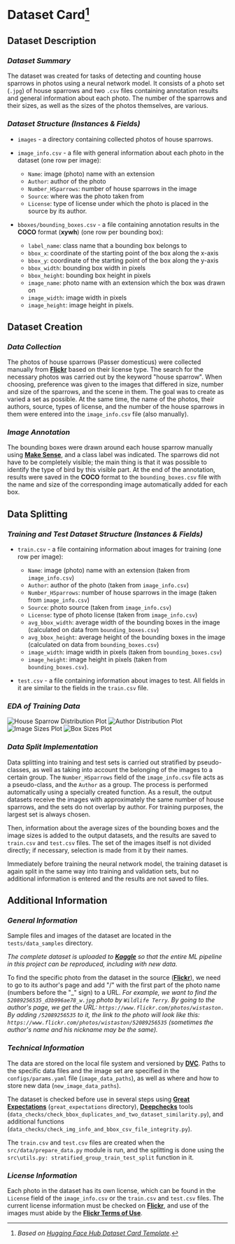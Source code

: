 # Dataset Card[^*]
## Dataset Description
### ***Dataset Summary***
The dataset was created for tasks of detecting and counting house sparrows in photos using a neural network model. It consists of a photo set (`.jpg`) of house sparrows and two `.csv` files containing annotation results and general information about each photo. The number of the sparrows and their sizes, as well as the sizes of the photos themselves, are various.
### ***Dataset Structure (Instances & Fields)***
* `images` - a directory containing collected photos of house sparrows.
* `image_info.csv` - a file with general information about each photo in the dataset (one row per image):

    - `Name`: image (photo) name with an extension
    - `Author`: author of the photo
    - `Number_HSparrows`: number of house sparrows in the image
    - `Source`: where was the photo taken from
    - `License`: type of license under which the photo is placed in the source by its author.

* `bboxes/bounding_boxes.csv` - a file containing annotation results in the **COCO** format (**xywh**) (one row per bounding box):

    - `label_name`: class name that a bounding box belongs to
    - `bbox_x`: coordinate of the starting point of the box along the x-axis
    - `bbox_y`: coordinate of the starting point of the box along the y-axis
    - `bbox_width`: bounding box width in pixels
    - `bbox_height`: bounding box height in pixels
    - `image_name`: photo name with an extension which the box was drawn on
    - `image_width`: image width in pixels
    - `image_height`: image height in pixels.

## Dataset Creation
### ***Data Collection***
The photos of house sparrows (Passer domesticus) were collected manually from [**Flickr**](https://flickr.com) based on their license type. The search for the necessary photos was carried out by the keyword "house sparrow". When choosing, preference was given to the images that differed in size, number and size of the sparrows, and the scene in them. The goal was to create as varied a set as possible. At the same time, the name of the photos, their authors, source, types of license, and the number of the house sparrows in them were entered into the `image_info.csv` file (also manually).
### ***Image Annotation***
The bounding boxes were drawn around each house sparrow manually using [**Make Sense**](https://github.com/SkalskiP/make-sense), and a class label was indicated. The sparrows did not have to be completely visible; the main thing is that it was possible to identify the type of bird by this visible part. At the end of the annotation, results were saved in the **COCO** format to the `bounding_boxes.csv` file with the name and size of the corresponding image automatically added for each box.
## Data Splitting
### ***Training and Test Dataset Structure (Instances & Fields)***
* `train.csv` - a file containing information about images for training (one row per image):

    - `Name`: image (photo) name with an extension (taken from `image_info.csv`)
    - `Author`: author of the photo (taken from `image_info.csv`)
    - `Number_HSparrows`: number of house sparrows in the image (taken from `image_info.csv`)
    - `Source`: photo source (taken from `image_info.csv`)
    - `License`: type of photo license (taken from `image_info.csv`)
    - `avg_bbox_width`: average width of the bounding boxes in the image (calculated on data from `bounding_boxes.csv`)
    - `avg_bbox_height`: average height of the bounding boxes in the image (calculated on data from `bounding_boxes.csv`)
    - `image_width`: image width in pixels (taken from `bounding_boxes.csv`)
    - `image_height`: image height in pixels (taken from `bounding_boxes.csv`).

* `test.csv` - a file containing information about images to test. All fields in it are similar to the fields in the `train.csv` file.
### ***EDA of Training Data***
![House Sparrow Distribution Plot](../outputs/plots/eda/train_number_hsparrows_distribution.jpg)
![Author Distribution Plot](../outputs/plots/eda/train_author_distribution.jpg)
![Image Sizes Plot](../outputs/plots/eda/train_img_sizes.jpg)
![Box Sizes Plot](../outputs/plots/eda/train_avg_bbox_sizes.jpg)
### ***Data Split Implementation***
Data splitting into training and test sets is carried out stratified by pseudo-classes, as well as taking into account the belonging of the images to a certain group. The `Number_HSparrows` field of the `image_info.csv` file acts as a pseudo-class, and the `Author` as a group. The process is performed automatically using a specially created function. As a result, the output datasets receive the images with approximately the same number of house sparrows, and the sets do not overlap by author. For training purposes, the largest set is always chosen.

Then, information about the average sizes of the bounding boxes and the image sizes is added to the output datasets, and the results are saved to `train.csv` and `test.csv` files. The set of the images itself is not divided directly; if necessary, selection is made from it by their names.

Immediately before training the neural network model, the training dataset is again split in the same way into training and validation sets, but no additional information is entered and the results are not saved to files.
## Additional Information
### ***General Information***
Sample files and images of the dataset are located in the `tests/data_samples` directory.

*The complete dataset is uploaded to [**Kaggle**](https://www.kaggle.com/datasets/data42lana/house-sparrow-detection) so that the entire ML pipeline in this project can be reproduced, including with new data.*

To find the specific photo from the dataset in the source ([**Flickr**](https://flickr.com)), we need to go to its author's page and add "/" with the first part of the photo name (numbers before the "_" sign) to a URL. *For example, we want to find the `52089256535_d3b996ae78_w.jpg` photo by `Wildlife Terry`. By going to the author's page, we get the URL: `https://www.flickr.com/photos/wistaston.` By adding `/52089256535` to it, the link to the photo will look like this: `https://www.flickr.com/photos/wistaston/52089256535` (sometimes the author's name and his nickname may be the same).*
### ***Technical Information***
The data are stored on the local file system and versioned by [**DVC**](https://github.com/iterative/dvc). Paths to the specific data files and the image set are specified in the `configs/params.yaml` file (`image_data_paths`), as well as where and how to store new data (`new_image_data_paths`).

The dataset is checked before use in several steps using [**Great Expectations**](https://github.com/great-expectations/great_expectations) (`great_expectations` directory), [**Deepchecks**](https://github.com/deepchecks/deepchecks) tools (`data_checks/check_bbox_duplicates_and_two_dataset_similarity.py`), and additional functions (`data_checks/check_img_info_and_bbox_csv_file_integrity.py`).

The `train.csv` and `test.csv` files are created when the `src/data/prepare_data.py` module is run, and the splitting is done using the `src\utils.py: stratified_group_train_test_split` function in it.
### ***License Information***
Each photo in the dataset has its own license, which can be found in the `License` field of the `image_info.csv` or  the `train.csv` and `test.csv` files. The current license information must be checked on [**Flickr**](https://flickr.com), and use of the images must abide by the [**Flickr Terms of Use**](https://www.flickr.com/creativecommons/).

[^*]: *Based on [Hugging Face Hub Dataset Card Template](https://github.com/huggingface/huggingface_hub/blob/main/src/huggingface_hub/templates/datasetcard_template.md).*
